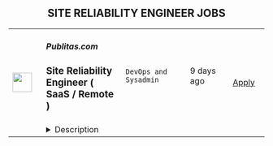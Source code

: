 <div align="center"><h2>SITE RELIABILITY ENGINEER JOBS</h2></div><table><tr>
                <td width="100" height="100" rowspan="2">
                    <img src="https://wwr-pro.s3.amazonaws.com/logos/0081/9108/logo.gif" width="38px" height="auto">
                </td>
                <td width="300">
                    <h5>Publitas.com</h5>
                    <h3> Site Reliability Engineer ( SaaS / Remote )</h3>
                </td>
                <td width="300">
                    <code>DevOps and Sysadmin</code>
                </td>
                <td width="200">
                <text>9 days ago</text>
                </td>
                <td width="100" rowspan="2">
                <a href="https://weworkremotely.com/remote-jobs/publitas-com-site-reliability-engineer-saas-remote" align="right" target="_blank">Apply</a>
                </td>
            </tr>
            <tr>
                <td colspan="3">
                <details><summary>Description</summary>
                <img src="https://we-work-remotely.imgix.net/logos/0081/9108/logo.gif?ixlib=rails-4.0.0&w=50&h=50&dpr=2&fit=fill&auto=compress" />

<p>
  <strong>Headquarters:</strong> Amsterdam
    <br /><strong>URL:</strong> <a href="https://publitas.com">https://publitas.com</a>
</p>

<div>
<strong>Increase product quality and grow with us.<br></strong><br>
</div><div>We believe that business growth starts with a fantastic product that people want to use. And with Publitas, we aim to create an exceptional experience for browsing shoppers by publishing engaging content online. We are on a mission to inspire people from all over the world (60M today) through a more sustainable discovery experience. We guide our customers, leading retailers such as Mattel, IKEA, Home Depot, Lenovo, and Williams Sonoma, through the print transition and provide the personalized service they deserve, which has earned us their trust and loyalty. As a result, we have more than 1900 passionate customers and advocates worldwide.<br><br>
</div><div>Our Operations Team is growing. We are expanding our team with multiple functionalities to ensure we follow the latest market trends, fulfill our highly positioned KPIs (availability, performance and security), and provide enough redundancy within the team to make sure we always have room for improvements.<br><br>
</div><div>We embrace async work with fewer meetings and more focus time, but we are always happy to discuss new ideas of all team members so that we can elevate in the long run.<br><br>
</div><div>We do like state-of-the-art technology, although we understand that our customers' needs always have to be our first priority. We do everything in our power to provide quality service for them.<br><br>
</div><div><strong>Responsibilities:</strong></div><ul>
<li>You will be responsible for ensuring that our infrastructure configurations and integrations are set according to our business needs.</li>
<li>You will execute and optimize processes related to infrastructure and tools used for collaboration, development as well as for our production service.</li>
<li>You will ensure security implementations are in place, maintained and documented according to our established standards (patch management, keeping the platform up to date, monitoring and adjusting configuration security).</li>
<li>You will support the team to keep the documentation of our infrastructure, architecture, and processes intact and improve them continuously.</li>
<li>You will deploy infrastructure components, applications, and upgrades in accordance with our release management process.</li>
<li>You will monitor the platform's health and performance proactively and will follow-up, mitigate and resolve incidents.</li>
<li>You will be implementing configurations and improvements of our monitoring components as well as introducing new components (functional and low-level monitoring).</li>
<li>You will research and implement solutions for our product pipeline together with the Product Development Team which affects our infrastructure and operations.</li>
<li>You will scale our platform proactively to match the company's growth.</li>
</ul><div><br></div><div><strong>Requirements</strong></div><ul>
<li>You can demonstrate Linux server administration knowledge (Debian/Ubuntu preferred) and background in internals.</li>
<li>You have experience working with a SaaS project before.</li>
<li>A solid understanding of core components (VPC, Security Groups, DNS, service discovery, etc.) of at least one IaaS (Infrastructure-as-a-Service) Platform (AWS, GCP, Azure).</li>
<li>Experience with IaaC (infrastructure-as-a-code) and serverless environments (Cloudformation, Terraform, AWS Lambda, or similar).</li>
<li>Experience with IaaS managed components such as RDS, managed Elastic(Search), message queues.</li>
<li>You have managed SaaS/Cloud tools such as or similar to (but not limited to) Google Workspace, Github, Slack, Zendesk, Geckoboard, etc.</li>
<li>Experience with scripting in Python and Bash.</li>
<li>Experience with security implementations (packet filters, WAF, VPNs).</li>
<li>Experience with writing basic SQL queries or willing to learn this.</li>
<li>You have configured and maintained CI/CD pipeline.</li>
<li>Basic but solid TCP/IP knowledge.</li>
<li>Good at collaborating and multi-tasking.</li>
<li>You have up to date knowledge about the current (SaaS) cloud infrastructure industry standards and trends.</li>
</ul><div><br></div><div><strong>Bonus:</strong></div><ul>
<li>You have worked in an environment where ISO 27001 standard was implemented.</li>
<li>You have been responsible for maintaining larger data sets.</li>
<li>You have experience in automated reporting.</li>
<li>You are familiar with Ruby.</li>
</ul><div><br></div><div><strong>If you’ve been reading this far, chances are high you're a bit like us:</strong></div><ul>
<li>You desire to do things better and to improve the world around you.</li>
<li>You believe that results and impact matter more than hours spent.</li>
<li>You’re self-driven, and you love the fact that Publitas operates through <a href="https://www.notion.so/publitas-ws/Publitas-Values-and-Habits-a97339a13a184d9db252e79f3c1da6d2">values &amp; habits</a> such as:</li>
<li>Honesty</li>
<li>Respect</li>
<li>Passion</li>
<li>Generosity</li>
<li>Excellence</li>
<li>Curiosity</li>
</ul><div><br></div><div><strong>What can you expect from us?</strong></div><ul>
<li>€39,600 - €74,663 gross salary per year.</li>
<li>25 vacation days per year and your National Holidays off.</li>
<li>A contract of indefinite duration.</li>
<li>Work from anywhere you desire.</li>
<li>A monthly shared office space/co-working allowance.</li>
<li>A one-time home office setup stipend.</li>
<li>A top-of-the-line MacBook.</li>
<li>Monthly wellness allowance to stay healthy while working remotely.</li>
<li>Annual retreats in some of the greatest cities in the world.</li>
<li>Free books in Kindle and Audible store.</li>
<li>We'll challenge and support each other through <a href="https://publitas-ws.notion.site/1-1-Sessions-2-1-c9aaa6c8442842d686c14538c5a983e4">1-1 sessions</a> to get the most out of your and our potential.</li>
</ul><div>
<em>We promise to get rid of everything that stands in your way so you can create your best work. If this sounds like your kind of place, it’s time to get in touch.<br></em><br>
</div><div>
<strong>Please feel free to contact our Recruitment Team at </strong><a href="mailto:careers@publitas.com"><strong>careers@publitas.com</strong></a><strong> if you have any questions.<br></strong><br>
</div>

<p><strong>To apply:</strong> <a href="https://weworkremotely.com/remote-jobs/publitas-com-site-reliability-engineer-saas-remote">https://weworkremotely.com/remote-jobs/publitas-com-site-reliability-engineer-saas-remote</a></p>

                </details>
                </td>
            </tr></table>